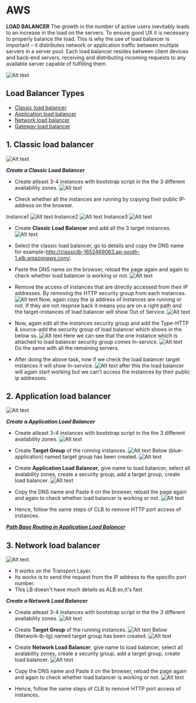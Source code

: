# AWS

**LOAD BALANCER** The growth in the number of active users inevitably leads to an increase in the load on the servers. To ensure good UX it is necessary to properly balance the load. This is why the use of load balancer is important – it distributes network or application traffic between multiple servers in a server pool. Each load balancer resides between client devices and back-end servers, receiving and distributing incoming requests to any available server capable of fulfilling them.

![Alt text](screenshots/Capture.PNG)
 ## Load Balancer Types
- [Classic load balancer](#classic)
- [Application load balancer](#application)
- [Network load balancer](#network)
- [Gateway load balancer](#gateway)

## 1. Classic load balancer <a name="classic"></a>
![Alt text](screenshots/classic.PNG)

***Create a Classic Load Balancer***
- Create atleast 3-4 instances with bootstrap script in the the 3 different availability zones.
![Alt text](<screenshots/Screenshot (45).png>)

- Check whether all the instances are running by copying their public IP-address on the browser. 

Instance1
![Alt text](<screenshots/Screenshot (41).png>)
Instance2
![Alt text](<screenshots/Screenshot (46).png>)
Instance3
![Alt text](<screenshots/Screenshot (44).png>)

- Create **Classic Load Balancer** and add all the 3 target instances.
![Alt text](<screenshots/Screenshot (48).png>)

- Select the classic load balancer, go to details and copy the DNS name for example-http://classiclb-1652469063.ap-south-1.elb.amazonaws.com/.

- Paste the DNS name on the browser, reload the page again and again to check whether load balancer is working or not.
![Alt text](screenshots/lb.PNG)

- Remove the access of instances that are directly accessed from their IP addresses. By removing the HTTP security group from each instances.
 ![Alt text](<screenshots/Screenshot (49).png>)
Now, again copy the ip address of instances are running or not. If they are not respnse back it means you are on a right path and the target-instances of load balancer will show Out of Service.
![Alt text](<screenshots/Screenshot (52).png>)

- Now, again edit all the instances security group
and add the Type-HTTP & source-add the security group of load balancer which shows in the below ss.
![Alt text](<screenshots/Screenshot (53).png>)
Here we can see that the one instance which is attached to load balancer security group comes In-service.
![Alt text](<screenshots/Screenshot (54).png>)
Do the same with all the remaining servers.

- After doing the above task, now if we check the load balancer target instances it will show In-service.
![Alt text](<screenshots/Screenshot (55).png>)
after this the load balancer will again start working but we can't access the instances by their public ip addresses.

## 2. Application load balancer <a name="application"></a>
![Alt text](screenshots/apllication.PNG)

***Create a Application Load Balancer***

- Create atleast 3-4 instances with bootstrap script in the the 3 different availability zones.
![Alt text](<screenshots/Screenshot (45).png>)

- Create **Target Group** of the running instances.
![Alt text](<screenshots/Screenshot (56).png>)
Below (blue-application) named target group has been created.
![Alt text](<screenshots/Screenshot (57).png>)

- Create **Application Load Balancer**, give name to load balancer, select all avalability zones, create a security group, add a target group, create load balancer.
![Alt text](<screenshots/Screenshot (58).png>)

- Copy the DNS name and Paste it on the browser, reload the page again and again to check whether load balancer is working or not. 
![Alt text](screenshots/app-working.PNG)

- Hence, follow the same steps of CLB to remove HTTP port access of instances.

[***Path Base Routing in Application Load Balancer***](https://www.youtube.com/watch?v=rk-WLPjV09U&list=PL6XT0grm_TfgtwtwUit305qS-HhDvb4du&index=43&ab_channel=GauravSharma)

## 3. Network load balancer <a name="network"></a>
![Alt text](screenshots/network.PNG)
- It works on the Transport Layer.
- Its works is to send the request from the IP address to the specific port number.
- This LB doesn't have much details as ALB.so,it's fast.

***Create a Network Load Balancer***
- Create atleast 3-4 instances with bootstrap script in the the 3 different availability zones.
![Alt text](<screenshots/Screenshot (45).png>)

- Create **Target Group** of the running instances.
![Alt text](<screenshots/Screenshot (56).png>)
Below (Network-lb-tg) named target group has been created.
![Alt text](<screenshots/Screenshot (60).png>)

 - Create **Network Load Balancer**, give name to load balancer, select all avalability zones, create a security group, add a target group, create load balancer.
![Alt text](<screenshots/Screenshot (61).png>)

- Copy the DNS name and Paste it on the browser, reload the page again and again to check whether load balancer is working or not.
![Alt text](screenshots/nb.PNG)

- Hence, follow the same steps of CLB to remove HTTP port access of instances.